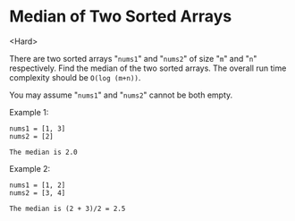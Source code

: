 # Median of Two Sorted Arrays

\<Hard>

There are two sorted arrays "`nums1`" and "`nums2`" of size "`m`" and "`n`"
respectively. Find the median of the two sorted arrays. The overall run time
complexity should be `O(log (m+n))`.

You may assume "`nums1`" and "`nums2`" cannot be both empty.

Example 1:

```
nums1 = [1, 3]
nums2 = [2]

The median is 2.0
```

Example 2:

```
nums1 = [1, 2]
nums2 = [3, 4]

The median is (2 + 3)/2 = 2.5
```
